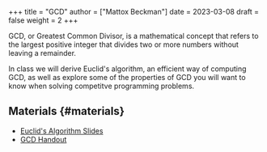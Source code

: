 +++
title = "GCD"
author = ["Mattox Beckman"]
date = 2023-03-08
draft = false
weight = 2
+++

GCD, or Greatest Common Divisor, is a mathematical concept that refers to the largest positive integer that divides two or more numbers without leaving a remainder.

In class we will derive Euclid's algorithm, an efficient way of computing GCD, as well as explore some of the properties of GCD you will want to know when solving
competitve programming problems.


## Materials {#materials}

-   [Euclid's Algorithm Slides](/slides/euclids-algorithm.pdf)
-   [GCD Handout](/handouts/gcd.pdf)
